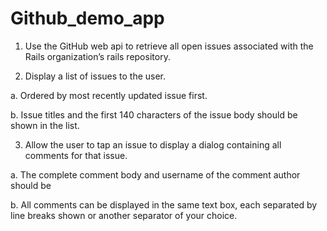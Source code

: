 # Github_demo_app

1. Use the GitHub web api to retrieve all open issues associated with the Rails organization’s rails repository.

2. Display a list of issues to the user.

  a. Ordered by most recently updated issue first.

  b. Issue titles and the first 140 characters of the issue body should be shown in the list.

3. Allow the user to tap an issue to display a dialog containing all comments for that issue.

  a. The complete comment body and username of the comment author should be

  b. All comments can be displayed in the same text box, each separated by line breaks shown or another separator of your choice.
